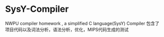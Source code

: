 # SysY-Compiler
NWPU compiler homework , a simplified C language(SysY) Compiler 
包含了项目代码以及词法分析，语法分析，优化，MIPS代码生成的测试
